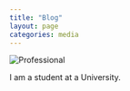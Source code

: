 ```yaml
---
title: "Blog"
layout: page
categories: media
---
```



![Professional](https://images.unsplash.com/photo-1516321318423-f06f85e504b3?ixlib=rb-1.2.1&ixid=MnwxMjA3fDB8MHxwaG90by1wYWdlfHx8fGVufDB8fHx8&auto=format&fit=crop&w=870&q=80)

I am a student at a University. 

